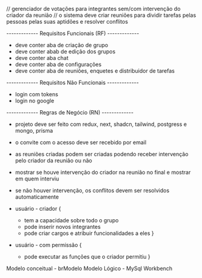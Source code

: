 // gerenciador de votações para integrantes sem/com intervenção do criador da reunião
// o sistema deve criar reuniões para dividir tarefas pelas pessoas pelas suas aptidões e resolver conflitos

------------- Requisitos Funcionais (RF) -------------
- deve conter aba de criação de grupo
- deve conter abab de edição dos grupos
- deve conter aba chat
- deve conter aba de configurações
- deve conter aba de reuniões, enquetes e distribuidor de tarefas

------------- Requisitos Não Funcionais -------------

- login com tokens
- login no google

------------- Regras de Negócio (RN) -------------
 
- projeto deve ser feito com redux, next, shadcn, tailwind, postgress e mongo, prisma
- o convite com o acesso deve ser recebido por email

- as reuniões criadas podem ser criadas podendo receber intervenção pelo criador da reunião ou não
- mostrar se houve intervenção do criador na reunião no final e mostrar em quem interviu
- se não houver intervenção, os conflitos devem ser resolvidos automaticamente

- usuário - criador {
  - tem a capacidade sobre todo o grupo
  - pode inserir novos integrantes
  - pode criar cargos e atribuir funcionalidades a eles
}

- usuário - com permissão {
  - pode executar as funções que o criador permitiu
}


Modelo conceitual - brModelo
Modelo Lógico - MySql Workbench